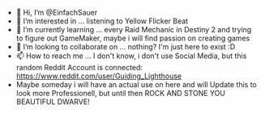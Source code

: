 - 👋 Hi, I’m @EinfachSauer
- 👀 I’m interested in ... listening to Yellow Flicker Beat
- 🌱 I’m currently learning ... every Raid Mechanic in Destiny 2 and trying to figure out GameMaker, maybe i will find passion on creating games
- 💞️ I’m looking to collaborate on ... nothing? I'm just here to exist :D
- 📫 How to reach me ... I don't know, i don't use Social Media, but this random Reddit Account is connected: https://www.reddit.com/user/Guiding_Lighthouse
- Maybe someday i will have an actual use on here and will Update this to look more Professionell, but until then ROCK AND STONE YOU BEAUTIFUL DWARVE!

<!---
EinfachSauer/EinfachSauer is a ✨ special ✨ repository because its `README.md` (this file) appears on your GitHub profile.
You can click the Preview link to take a look at your changes.
--->
